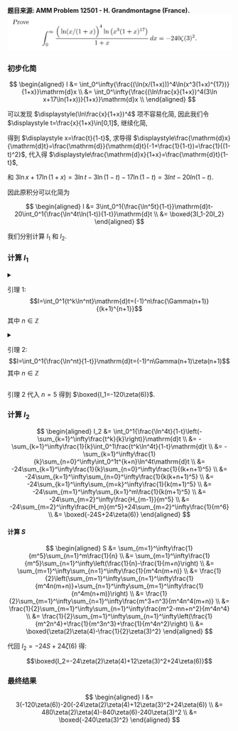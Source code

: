 **题目来源: AMM Problem 12501 - H. Grandmontagne (France).**
![](./image.png)

### 初步化简

$$
\begin{aligned}
I &= \int_0^\infty{\frac{(\ln(x/(1+x)))^4\ln(x^3(1+x)^{17})}{1+x}}\mathrm{d}x \\
&= \int_0^\infty{\frac{(\ln\frac{x}{1+x})^4(3\ln x+17\ln(1+x))}{1+x}}\mathrm{d}x \\
\end{aligned}
$$

可以发现 $\displaystyle(\ln\frac{x}{1+x})^4$ 项不容易化简, 因此我们令 $\displaystyle t=\frac{x}{1+x}\in[0,1]$, 继续化简,

得到 $\displaystyle x=\frac{t}{1-t}$, 求导得 $\displaystyle\frac{\mathrm{d}x}{\mathrm{d}t}=\frac{\mathrm{d}}{\mathrm{d}t}(-1+\frac{1}{1-t})=\frac{1}{(1-t)^2}$, 代入得 $\displaystyle\frac{\mathrm{d}x}{1+x}=\frac{\mathrm{d}t}{1-t}$,

和 $3\ln x+17\ln(1+x)=3\ln t-3\ln(1-t)-17\ln(1-t)=3ln t-20ln(1-t)$.

因此原积分可以化简为

$$
\begin{aligned}
I &= 3\int_0^1{\frac{\ln^5t}{1-t}}\mathrm{d}t-20\int_0^1{\frac{\ln^4t\ln(1-t)}{1-t}}\mathrm{d}t \\
&= \boxed{3I_1-20I_2}
\end{aligned}
$$

我们分别计算 $I_1$ 和 $I_2$.

### 计算 $I_1$

<details>

<summary>

引理 $1$: $$I=\int_0^1{t^k\ln^nt}\mathrm{d}t=(-1)^n\frac{\Gamma(n+1)}{(k+1)^{n+1}}$$
其中 $n\in\mathbb{Z}$

</summary>

令 $\displaystyle u=-\ln t \in [0,+\infty)$, 则 $\displaystyle t=e^{-u}, \mathrm{d}t=-e^{-u}\mathrm{d}u$.

$$
\begin{aligned}
I &= \int_\infty^0 e^{-ku}(-u)^n(-e^{-u}\mathrm{d}u) \\
&= (-1)^n\int_0^\infty u^ne^{-(k+1)u}\mathrm{d}u \\
&= (-1)^n\frac{\Gamma(n+1)}{(k+1)^{n+1}} \\
\end{aligned}
$$

</details>

<details>

<summary>

引理 $2$: $$I=\int_0^1{\frac{\ln^nt}{1-t}}\mathrm{d}t=(-1)^n\Gamma(n+1)\zeta(n+1)$$
其中 $n\in\mathbb{Z}$

</summary>

$$
\begin{aligned}
I &= \int_0^1{\ln^nt\sum_{k=0}^\infty{t^k}}\mathrm{d}t \\
&= \sum_{k=0}^\infty\int_0^1{t^k\ln^nt}\mathrm{d}t \\
&= (-1)^n\sum_{k=0}^\infty\frac{\Gamma(n+1)}{(k+1)^{n+1}} \\
&= (-1)^n\Gamma(n+1)\zeta(n+1)
\end{aligned}
$$

</details>

引理 $2$ 代入 $n=5$ 得到 $\boxed{I_1=-120\zeta(6)}$.

### 计算 $I_2$

$$
\begin{aligned}
I_2 &= \int_0^1{\frac{\ln^4t}{1-t}\left(-\sum_{k=1}^\infty\frac{t^k}{k}\right)}\mathrm{d}t \\
&= -\sum_{k=1}^\infty\frac{1}{k}\int_0^1\frac{t^k\ln^4t}{1-t}\mathrm{d}t \\
&= -\sum_{k=1}^\infty\frac{1}{k}\sum_{n=0}^\infty\int_0^1t^{k+n}\ln^4t\mathrm{d}t \\
&= -24\sum_{k=1}^\infty\frac{1}{k}\sum_{n=0}^\infty\frac{1}{(k+n+1)^5} \\
&= -24\sum_{k=1}^\infty\sum_{n=0}^\infty\frac{1}{k(k+n+1)^5} \\
&= -24\sum_{k=1}^\infty\sum_{m=k}^\infty\frac{1}{k(m+1)^5} \\
&= -24\sum_{m=1}^\infty\sum_{k=1}^m\frac{1}{k(m+1)^5} \\
&= -24\sum_{m=2}^\infty\frac{H_{m-1}}{m^5} \\
&= -24\sum_{m=2}^\infty\frac{H_m}{m^5}+24\sum_{m=2}^\infty\frac{1}{m^6} \\
&= \boxed{-24S+24\zeta(6)}
\end{aligned}
$$

#### 计算 $S$

$$
\begin{aligned}
S &= \sum_{m=1}^\infty\frac{1}{m^5}\sum_{n=1}^m\frac{1}{n} \\
&= \sum_{m=1}^\infty\frac{1}{m^5}\sum_{n=1}^\infty\left(\frac{1}{n}-\frac{1}{m+n}\right) \\
&= \sum_{m=1}^\infty\sum_{n=1}^\infty\frac{1}{m^4n(m+n)} \\
&= \frac{1}{2}\left(\sum_{m=1}^\infty\sum_{n=1}^\infty\frac{1}{m^4n(m+n)}+\sum_{n=1}^\infty\sum_{m=1}^\infty\frac{1}{n^4m(n+m)}\right) \\
&= \frac{1}{2}\sum_{m=1}^\infty\sum_{n=1}^\infty\frac{m^3+n^3}{m^4n^4(m+n)} \\
&= \frac{1}{2}\sum_{m=1}^\infty\sum_{n=1}^\infty\frac{m^2-mn+n^2}{m^4n^4} \\
&= \frac{1}{2}\sum_{m=1}^\infty\sum_{n=1}^\infty\left(\frac{1}{m^2n^4}+\frac{1}{m^3n^3}+\frac{1}{m^4n^2}\right) \\
&= \boxed{\zeta(2)\zeta(4)-\frac{1}{2}\zeta(3)^2}
\end{aligned}
$$

代回 $I_2=-24S+24\zeta(6)$ 得:

$$\boxed{I_2=-24\zeta(2)\zeta(4)+12\zeta(3)^2+24\zeta(6)}$$

### 最终结果

$$
\begin{aligned}
I &= 3(-120\zeta(6))-20(-24\zeta(2)\zeta(4)+12\zeta(3)^2+24\zeta(6)) \\
&= 480\zeta(2)\zeta(4)-840\zeta(6)-240\zeta(3)^2 \\
&= \boxed{-240\zeta(3)^2}
\end{aligned}
$$
